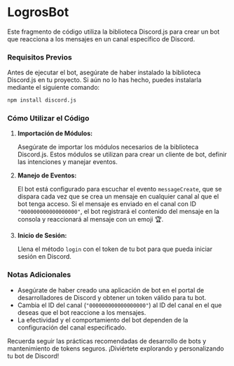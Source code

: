 # LogrosBot

Este fragmento de código utiliza la biblioteca Discord.js para crear un bot que reacciona a los mensajes en un canal específico de Discord.

### Requisitos Previos

Antes de ejecutar el bot, asegúrate de haber instalado la biblioteca Discord.js en tu proyecto. Si aún no lo has hecho, puedes instalarla mediante el siguiente comando:

```bash
npm install discord.js
```

### Cómo Utilizar el Código

1. **Importación de Módulos:**

   Asegúrate de importar los módulos necesarios de la biblioteca Discord.js. Estos módulos se utilizan para crear un cliente de bot, definir las intenciones y manejar eventos.

2. **Manejo de Eventos:**

   El bot está configurado para escuchar el evento `messageCreate`, que se dispara cada vez que se crea un mensaje en cualquier canal al que el bot tenga acceso. Si el mensaje es enviado en el canal con ID `"000000000000000000"`, el bot registrará el contenido del mensaje en la consola y reaccionará al mensaje con un emoji 🏆.

3. **Inicio de Sesión:**

   Llena el método `login` con el token de tu bot para que pueda iniciar sesión en Discord.

### Notas Adicionales

- Asegúrate de haber creado una aplicación de bot en el portal de desarrolladores de Discord y obtener un token válido para tu bot.
- Cambia el ID del canal (`"000000000000000000"`) al ID del canal en el que deseas que el bot reaccione a los mensajes.
- La efectividad y el comportamiento del bot dependen de la configuración del canal especificado.

Recuerda seguir las prácticas recomendadas de desarrollo de bots y mantenimiento de tokens seguros. ¡Diviértete explorando y personalizando tu bot de Discord!